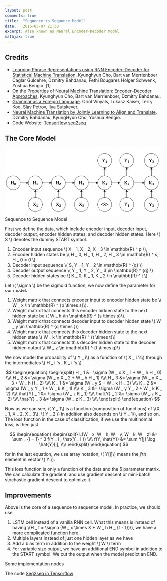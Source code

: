 ```yaml
---
layout: post
comments: true
title:  "Sequence to Sequence Model"
date:   2016-03-07 21:30
excerpt: Also known as Neural Encoder-Decoder model
mathjax: true
---
```


## Credits

* [Learning Phrase Representations using RNN Encoder–Decoder for Statistical Machine Translation](http://arxiv.org/pdf/1406.1078v3.pdf). Kyunghyun Cho, Bart van Merrienboer Caglar Gulcehre, Dzmitry Bahdanau, Fethi Bougares Holger Schwenk, Yoshua Bengio. [1]
* [On the Properties of Neural Machine Translation: Encoder–Decoder Approaches](http://arxiv.org/pdf/1409.1259v2.pdf). Kyunghyun Cho, Bart van Merrienboer, Dzmitry Bahdanau.
* [Grammar as a Foreign Language](http://arxiv.org/pdf/1412.7449v3.pdf). Oriol Vinyals, Lukasz Kaiser, 
Terry Koo, Slav Petrov, Ilya Sutskever. 
* [Neural Machine Translation by Jointly Learning to Align and Translate](http://arxiv.org/pdf/1409.0473v6.pdf). Dzmitry Bahdanau, KyungHyun Cho, Yoshua Bengio. 
* Code Website: [Tensorflow seq2seq](http://www.tensorflow.org/tutorials/seq2seq/index.html#sequence-to-sequence-models)

## The Core Model

<div class="imgcap">
<div>
<img src="/assets/seq2seq/seq2seq.png" style="width: 500px;">
</div>
<div class="thecap"> Sequence to Sequence Model </div>
</div>

First we define the data, which include encoder input, decoder input, decoder output, encoder hidden states, and decoder hidden states. Here \\( S \\) denotes the dummy START symbol. 
 
1. Encoder input sequence \\( X _ 1, X _ 2, X _ 3  \in \mathbb{R} ^ p \\), 
2. Encoder hidden states be \\( H _ 0, H _ 1, H _ 2, H _ 3 \in \mathbb{R} ^ s, H _ 0 = 0 \\). 
3. Decoder input sequence \\( S, Y _ 1, Y _ 2 \in \mathbb{R} ^ {q} \\)
4. Decoder output sequence \\( Y _ 1, Y _ 2, Y _ 3 \in \mathbb{R} ^ {q} \\)
5. Decoder hidden states be \\( K _ 0, K _ 1, K _ 2 \in \mathbb{R} ^ t \\)

Let \\( \sigma \\) be the sigmoid function, we now define the parameter for our model: 

1. Weight matrix that connects encoder input to encoder hidden state be \\( W _ x \in \mathbb{R} ^ {p \times s}\\). 
2. Weight matrix that connects this encoder hidden state to the next hidden state be \\( W _ h \in \mathbb{R} ^ {s \times s}\\). 
3. Weight matrix that connects decoder input to decoder hidden state \\( W _ y \in \mathbb{R} ^ {q \times }\\)
4. Weight matrix that connects this decoder hidden state to the next hidden state \\( W _ k \in \mathbb{R} ^ {t \times t}\\)
5. Weight matrix that connects this decoder hidden state to the decoder hidden output \\( W _ z \in \mathbb{R} ^ {t \times q}\\)

We now model the probability of \\( Y _ i\\) as a function of \\( X _ i 's\\) through the intermediates \\( H _ i 's , K _ i 's \\)

$$
	\begin{equation}
	\begin{split}
	    H _ 1 &= \sigma (W _ x X _ 1 + W _ h H _ 0) \\\\
		H _ 2 &= \sigma (W _ x X _ 2 + W _ h H _ 1) \\\\
		H _ 3 &= \sigma (W _ x X _ 3 + W _ h H _ 2) \\\\
		K _ 1 &= \sigma (W _ y S     + W _ k H _ 3) \\\\
		K _ 2 &= \sigma (W _ y Y _ 1 + W _ k K _ 1) \\\\
		K _ 3 &= \sigma (W _ y Y _ 2 + W _ k K _ 2) \\\\
		\hat{Y} _ 1 &= \sigma (W _ z K _ 1) 				\\\\
		\hat{Y} _ 2 &= \sigma (W _ z K _ 2) 				\\\\
		\hat{Y} _ 3 &= \sigma (W _ z K _ 3) 				\\\\
	\end{split}
	\end{equation}
$$

Now as we can see, \\( Y _ 1\\) is a function (composition of functions) of \\(X _ 1, X _ 2, X _ 3\\). \\( Y _ 2 \\) in addition also depends on \\( Y _ 1\\), and so on. The loss function in the case of classification, if we use the multinomial loss, is then just

$$
	\begin{equation}
	\begin{split}
    	L(W _ x, W _ h, W _ y, W _ k, W _ z) &= \sum _ {i = 1} ^ 3 f(Y _ i , \hat{Y _ i }) \\\\
		f(Y, \hat{Y}) 						 &= \sum Y[j] \log \hat{Y}[j], \\\\
	\end{split}
	\end{equation}
$$

for in the last equation, we use array notation, \\( Y[j]\\) means the j'th element in vector \\( Y \\). 

This loss function is only a function of the data and the 5 parameter matrix. We can calculate the gradient, and use gradient descent or mini-batch stochastic gradient descent to optimize it. 

## Improvements

Above is the core of a sequence to sequence model. In practice, we should use

1. LSTM cell instead of a vanilla RNN cell. What this means is instead of having \\(H _ t = \sigma (W _ x \times X + W _ h H _ {t - 1})\\), we have a more complicated function here. 
2. Multiple layers instead of just one hidden layer as we have
3. Add a bias term in addition to the weight \\( W \\) term
4. For variable size output, we have an additional END symbol in addition to the START symbol. We cut the output when the model predict an END. 

Some implementation nodes

The code [Seq2seq in Tensorflow](https://github.com/hduongtrong/ScikitFlow/blob/master/seq2seq.py)